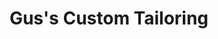 ---
title: "Gus's Custom Tailoring"
url: /charlottesville/guss-custom-tailoring/
shop: Schneiderei
---